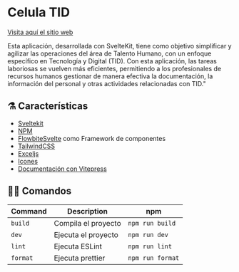 # Celula TID

[Visita aquí el sitio web](celulatalentohumanoytid.vercel.app)

Esta aplicación, desarrollada con SvelteKit, tiene como objetivo simplificar y agilizar las operaciones del área de Talento Humano, con un enfoque específico en Tecnología y Digital (TID). Con esta aplicación, las tareas laboriosas se vuelven más eficientes, permitiendo a los profesionales de recursos humanos gestionar de manera efectiva la documentación, la información del personal y otras actividades relacionadas con TID."

## ⚗️ Características

-   [Sveltekit](https://kit.svelte.dev/)
-   [NPM](https://www.npmjs.com/)
-   [FlowbiteSvelte](https://flowbite-svelte.com/) como Framework de componentes
-   [TailwindCSS](https://tailwindcss.com/)
-   [Exceljs](https://www.npmjs.com/package/exceljs)
-   [Icones](https://icones.js.org/)
-   [Documentación con Vitepress](https://vitepress.dev)

## 🧙‍♂️ Comandos

| Command  | Description         | npm              |
| -------- | ------------------- | ---------------- |
| `build`  | Compila el proyecto | `npm run build`  |
| `dev`    | Ejecuta el proyecto | `npm run dev`    |
| `lint`   | Ejecuta ESLint      | `npm run lint`   |
| `format` | Ejecuta prettier    | `npm run format` |

